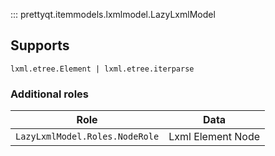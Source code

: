 ::: prettyqt.itemmodels.lxmlmodel.LazyLxmlModel

## Supports

`lxml.etree.Element | lxml.etree.iterparse`

### Additional roles

| Role                           | Data              |
| -------------------------------|-------------------|
| `LazyLxmlModel.Roles.NodeRole` | Lxml Element Node |
